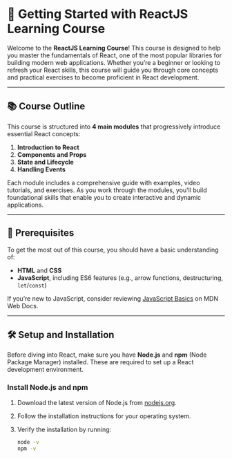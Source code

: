 # 🚀 Getting Started with ReactJS Learning Course

Welcome to the **ReactJS Learning Course**! This course is designed to help you master the fundamentals of React, one of the most popular libraries for building modern web applications. Whether you’re a beginner or looking to refresh your React skills, this course will guide you through core concepts and practical exercises to become proficient in React development.

---

## 📚 Course Outline

This course is structured into **4 main modules** that progressively introduce essential React concepts:

1. **Introduction to React**
2. **Components and Props**
3. **State and Lifecycle**
4. **Handling Events**

Each module includes a comprehensive guide with examples, video tutorials, and exercises. As you work through the modules, you'll build foundational skills that enable you to create interactive and dynamic applications.

---

## 🔑 Prerequisites

To get the most out of this course, you should have a basic understanding of:

- **HTML** and **CSS**
- **JavaScript**, including ES6 features (e.g., arrow functions, destructuring, `let`/`const`)

If you’re new to JavaScript, consider reviewing [JavaScript Basics](https://developer.mozilla.org/en-US/docs/Learn/JavaScript) on MDN Web Docs.

---

## 🛠️ Setup and Installation

Before diving into React, make sure you have **Node.js** and **npm** (Node Package Manager) installed. These are required to set up a React development environment.

### Install Node.js and npm

1. Download the latest version of Node.js from [nodejs.org](https://nodejs.org).
2. Follow the installation instructions for your operating system.
3. Verify the installation by running:

   ```bash
   node -v
   npm -v

